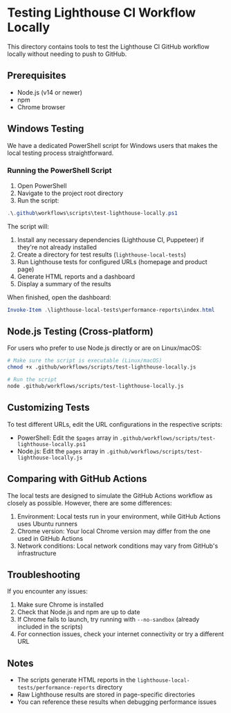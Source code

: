 # Testing Lighthouse CI Workflow Locally

This directory contains tools to test the Lighthouse CI GitHub workflow locally without needing to push to GitHub.

## Prerequisites

- Node.js (v14 or newer)
- npm
- Chrome browser

## Windows Testing

We have a dedicated PowerShell script for Windows users that makes the local testing process straightforward.

### Running the PowerShell Script

1. Open PowerShell
2. Navigate to the project root directory
3. Run the script:

```powershell
.\.github\workflows\scripts\test-lighthouse-locally.ps1
```

The script will:

1. Install any necessary dependencies (Lighthouse CI, Puppeteer) if they're not already installed
2. Create a directory for test results (`lighthouse-local-tests`)
3. Run Lighthouse tests for configured URLs (homepage and product page)
4. Generate HTML reports and a dashboard
5. Display a summary of the results

When finished, open the dashboard:

```powershell
Invoke-Item .\lighthouse-local-tests\performance-reports\index.html
```

## Node.js Testing (Cross-platform)

For users who prefer to use Node.js directly or are on Linux/macOS:

```bash
# Make sure the script is executable (Linux/macOS)
chmod +x .github/workflows/scripts/test-lighthouse-locally.js

# Run the script
node .github/workflows/scripts/test-lighthouse-locally.js
```

## Customizing Tests

To test different URLs, edit the URL configurations in the respective scripts:

- PowerShell: Edit the `$pages` array in `.github/workflows/scripts/test-lighthouse-locally.ps1`
- Node.js: Edit the `pages` array in `.github/workflows/scripts/test-lighthouse-locally.js`

## Comparing with GitHub Actions

The local tests are designed to simulate the GitHub Actions workflow as closely as possible. However, there are some differences:

1. Environment: Local tests run in your environment, while GitHub Actions uses Ubuntu runners
2. Chrome version: Your local Chrome version may differ from the one used in GitHub Actions
3. Network conditions: Local network conditions may vary from GitHub's infrastructure

## Troubleshooting

If you encounter any issues:

1. Make sure Chrome is installed
2. Check that Node.js and npm are up to date
3. If Chrome fails to launch, try running with `--no-sandbox` (already included in the scripts)
4. For connection issues, check your internet connectivity or try a different URL

## Notes

- The scripts generate HTML reports in the `lighthouse-local-tests/performance-reports` directory
- Raw Lighthouse results are stored in page-specific directories
- You can reference these results when debugging performance issues
